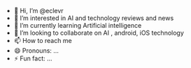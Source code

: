 - 👋 Hi, I’m @eclevr
- 👀 I’m interested in AI and technology reviews and news
- 🌱 I’m currently learning Artificial intelligence
- 💞️ I’m looking to collaborate on AI , android, iOS technology 
- 📫 How to reach me 
- 😄 Pronouns: ...
- ⚡ Fun fact: ...

<!---
eclevr/eclevr is a ✨ special ✨ repository because its `README.md` (this file) appears on your GitHub profile.
You can click the Preview link to take a look at your changes.
--->

